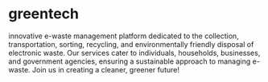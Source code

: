 # greentech
 innovative e-waste management platform dedicated to the collection, transportation, sorting, recycling, and environmentally friendly disposal of electronic waste. Our services cater to individuals, households, businesses, and government agencies, ensuring a sustainable approach to managing e-waste. Join us in creating a cleaner, greener future!
